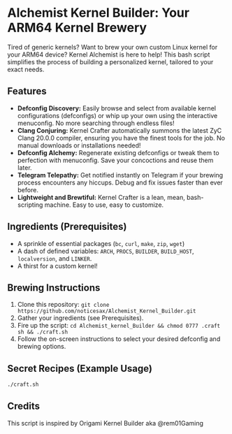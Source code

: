 #  Alchemist Kernel Builder: Your ARM64 Kernel Brewery

Tired of generic kernels?  Want to brew your own custom Linux kernel for your ARM64 device?  Kernel Alchemist is here to help! This bash script simplifies the process of building a personalized kernel, tailored to your exact needs.

## Features

* **Defconfig Discovery:**  Easily browse and select from available kernel configurations (defconfigs) or whip up your own using the interactive menuconfig. No more searching through endless files!
* **Clang Conjuring:** Kernel Crafter automatically summons the latest ZyC Clang 20.0.0 compiler, ensuring you have the finest tools for the job.  No manual downloads or installations needed!
* **Defconfig Alchemy:**  Regenerate existing defconfigs or tweak them to perfection with menuconfig.  Save your concoctions and reuse them later.
* **Telegram Telepathy:**  Get notified instantly on Telegram if your brewing process encounters any hiccups.  Debug and fix issues faster than ever before.
* **Lightweight and Brewtiful:**  Kernel Crafter is a lean, mean, bash-scripting machine.  Easy to use, easy to customize.

## Ingredients (Prerequisites)

* A sprinkle of essential packages (`bc`, `curl`, `make`, `zip`, `wget`)
* A dash of defined variables: `ARCH`, `PROCS`, `BUILDER`, `BUILD_HOST`, `localversion`, and `LINKER`.
* A thirst for a custom kernel!

## Brewing Instructions

1.  Clone this repository: `git clone https://github.com/noticesax/Alchemist_Kernel_Builder.git`
2.  Gather your ingredients (see Prerequisites).
3.  Fire up the script: `cd Alchemist_kernel_Builder && chmod 0777 .craft sh && ./craft.sh`
4.  Follow the on-screen instructions to select your desired defconfig and brewing options.

## Secret Recipes (Example Usage)

```bash
./craft.sh
```

## Credits
This script is inspired by Origami Kernel Builder aka @rem01Gaming
